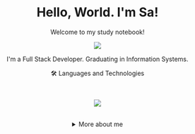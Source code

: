 <h1 align="center">Hello, World. I'm Sa! </h1>

<div align="center">
  
  <p>Welcome to my study notebook!</p>
  
<img src="https://github.blog/wp-content/uploads/2018/10/46896184-b679fc80-ce30-11e8-88bf-921e9b788f7c.gif?resize=200%2C200" />

I'm a Full Stack Developer. Graduating in Information Systems. <br>

<p align="center">🛠 Languages and Technologies<p> <br>

<p align="center">
  <a href="https://skillicons.dev">
    <img src="https://skillicons.dev/icons?i=javascript,typescript,nodejs,react,vue,mysql,mongodb,python" />
  </a>
</p> <br>
  
<details>
  <summary> More about me</summary>
<div align="left">
 
``` js
const bina = {
    personal: {
        fullName: 'Sabrina de Sousa Guimarães',
        birthDate: '2002-03-14',
        pronouns: 'she' | 'her',
        interests: ['music', 'books', 'language learning', 'design'],
        motivation: [
            'Fight for the human cause, diversity and inclusion',
            'Share knowledge',
        ],
    }
}
```
